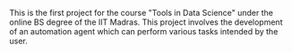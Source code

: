 This is the first project for the course "Tools in Data Science" under the online BS degree of the IIT Madras. This project involves the development of an automation agent which can perform various tasks intended by the user. 
